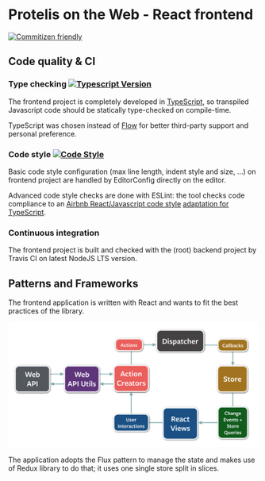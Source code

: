 # Protelis on the Web - React frontend
[![Commitizen friendly](https://img.shields.io/badge/commitizen-friendly-brightgreen.svg)](http://commitizen.github.io/cz-cli/)

## Code quality & CI

### Type checking [![Typescript Version](https://img.shields.io/badge/typescript-3.6.4-blue.svg?logo=typescript)](https://www.typescriptlang.org/)

The frontend project is completely developed in [TypeScript](https://www.typescriptlang.org/), so transpiled Javascript code should be statically type-checked on compile-time.

TypeScript was chosen instead of [Flow](https://flow.org/) for better third-party support and personal preference.

### Code style [![Code Style](https://badgen.net/badge/code%20style/airbnb/ff5a5f?icon=airbnb)](https://github.com/airbnb/javascript)

Basic code style configuration (max line length, indent style and size, ...) on frontend project are handled by EditorConfig directly on the editor.

Advanced code style checks are done with ESLint:
the tool checks code compliance to an [Airbnb React/Javascript code style](https://github.com/airbnb/javascript) [adaptation for TypeScript](https://github.com/iamturns/eslint-config-airbnb-typescript).

### Continuous integration

The frontend project is built and checked with the (root) backend project by Travis CI on latest NodeJS LTS version.

## Patterns and Frameworks

The frontend application is written with React and wants to fit the best practices of the library.

[![Facebook Flux data flow](https://raw.githubusercontent.com/facebook/flux/master/img/flux-diagram-white-background.png)](https://github.com/facebook/flux)

The application adopts the Flux pattern to manage the state and makes use of Redux library to do that; it uses one single store split in slices.

<!-- TODO --> <!-- ### Store -->
